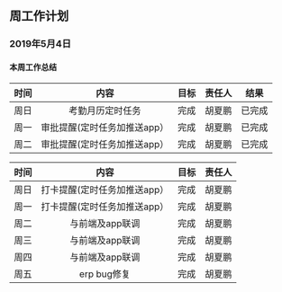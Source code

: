## 周工作计划

### 2019年5月4日

#### 本周工作总结

| 时间 |         内容          | 目标 | 责任人 |  结果  |
| :--: | :-------------------: | :--: | :----: | :----: |
| 周日 |       考勤月历定时任务       | 完成 | 胡夏鹏 | 已完成 |
| 周一 | 审批提醒(定时任务加推送app） | 完成 | 胡夏鹏 |  已完成  |
| 周二 | 审批提醒(定时任务加推送app） | 完成 | 胡夏鹏 | 已完成 |

| 时间 |             内容             | 目标 | 责任人 |
| :--: | :--------------------------: | :--: | :----: |
| 周日 | 打卡提醒(定时任务加推送app） | 完成 | 胡夏鹏 |
| 周一 | 打卡提醒(定时任务加推送app） | 完成 | 胡夏鹏 |
| 周二 |       与前端及app联调        | 完成 | 胡夏鹏 |
| 周三 |       与前端及app联调        | 完成 | 胡夏鹏 |
| 周四 |       与前端及app联调        | 完成 | 胡夏鹏 |
| 周五 |         erp bug修复          | 完成 | 胡夏鹏 |

